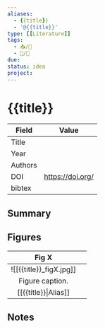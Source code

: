```yaml
---
aliases:
  - {{title}}
  - '@{{title}}'
type: [[Literature]]
tags: 
  - 📥/📰
  - 📝/🌱  
due:
status: idea
project:
---
```


# {{title}}

| Field   | Value              |
| ------- | ------------------ |
| Title   |                    | 
| Year    |                    |
| Authors |                    |
| DOI     | <https://doi.org/> |
| bibtex  |                    |


## Summary

## Figures

|          Fig X           |     |
|:------------------------:| --- |
| ![[{{title}}\_figX.jpg]] |     |
|     Figure caption.      |     |
|   [[{{title}}\|Alias]]   |     |

## Notes